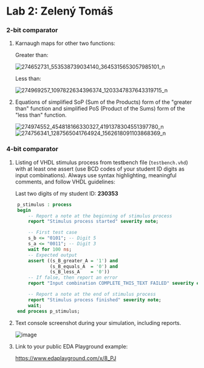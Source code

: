 # Lab 2: Zelený Tomáš

### 2-bit comparator

1. Karnaugh maps for other two functions:

   Greater than:

   ![274652731_553538739034140_3645315653057985101_n](https://user-images.githubusercontent.com/99410667/156212571-f111e99d-ac44-4b27-9926-9dc647dd76fa.jpg)

   Less than:

   ![274969257_1097822634396374_1203347837643319715_n](https://user-images.githubusercontent.com/99410667/156212767-b5368c10-f9e0-4579-8a76-6865cc51f55b.jpg)


2. Equations of simplified SoP (Sum of the Products) form of the "greater than" function and simplified PoS (Product of the Sums) form of the "less than" function.

   ![274974552_454818166330327_4191378304551397780_n](https://user-images.githubusercontent.com/99410667/156212857-fbf461c3-1429-43c4-baea-66db385d22dc.jpg)
   ![274756341_1287565041764924_1562618091103868369_n](https://user-images.githubusercontent.com/99410667/156212872-ed27f489-3324-47bf-8a1b-8a7caa914e06.jpg)


### 4-bit comparator

1. Listing of VHDL stimulus process from testbench file (`testbench.vhd`) with at least one assert (use BCD codes of your student ID digits as input combinations). Always use syntax highlighting, meaningful comments, and follow VHDL guidelines:

   Last two digits of my student ID: **230353**

```vhdl
    p_stimulus : process
    begin
        -- Report a note at the beginning of stimulus process
        report "Stimulus process started" severity note;

        -- First test case
        s_b <= "0101"; -- Digit 5
        s_a <= "0011"; -- Digit 3
        wait for 100 ns;
        -- Expected output
        assert ((s_B_greater_A = '1') and
                (s_B_equals_A  = '0') and
                (s_B_less_A    = '0'))
        -- If false, then report an error
        report "Input combination COMPLETE_THIS_TEXT FAILED" severity error;

        -- Report a note at the end of stimulus process
        report "Stimulus process finished" severity note;
        wait;
    end process p_stimulus;
```

2. Text console screenshot during your simulation, including reports.

   ![image](https://user-images.githubusercontent.com/99410667/156226507-f6e3234c-24f9-4b28-90bc-41bbd2de422d.png)

3. Link to your public EDA Playground example:

   https://www.edaplayground.com/x/8_PJ
